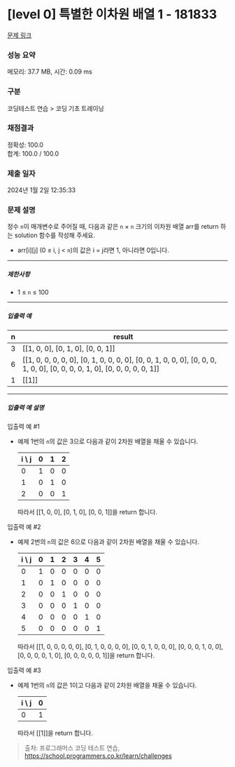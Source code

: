 # [level 0] 특별한 이차원 배열 1 - 181833 

[문제 링크](https://school.programmers.co.kr/learn/courses/30/lessons/181833) 

### 성능 요약

메모리: 37.7 MB, 시간: 0.09 ms

### 구분

코딩테스트 연습 > 코딩 기초 트레이닝

### 채점결과

정확성: 100.0<br/>합계: 100.0 / 100.0

### 제출 일자

2024년 1월 2일 12:35:33

### 문제 설명

<p>정수 <code>n</code>이 매개변수로 주어질 때, 다음과 같은 <code>n</code> × <code>n</code> 크기의 이차원 배열 arr를 return 하는 solution 함수를 작성해 주세요.</p>

<ul>
<li>arr[i][j] (0 ≤ i, j &lt; <code>n</code>)의 값은 i = j라면 1, 아니라면 0입니다.</li>
</ul>

<hr>

<h5>제한사항</h5>

<ul>
<li>1 ≤ <code>n</code> ≤ 100</li>
</ul>

<hr>

<h5>입출력 예</h5>
<table class="table">
        <thead><tr>
<th>n</th>
<th>result</th>
</tr>
</thead>
        <tbody><tr>
<td>3</td>
<td>[[1, 0, 0], [0, 1, 0], [0, 0, 1]]</td>
</tr>
<tr>
<td>6</td>
<td>[[1, 0, 0, 0, 0, 0], [0, 1, 0, 0, 0, 0], [0, 0, 1, 0, 0, 0], [0, 0, 0, 1, 0, 0], [0, 0, 0, 0, 1, 0], [0, 0, 0, 0, 0, 1]]</td>
</tr>
<tr>
<td>1</td>
<td>[[1]]</td>
</tr>
</tbody>
      </table>
<hr>

<h5>입출력 예 설명</h5>

<p>입출력 예 #1</p>

<ul>
<li><p>예제 1번의 <code>n</code>의 값은 3으로 다음과 같이 2차원 배열을 채울 수 있습니다.</p>
<table class="table">
        <thead><tr>
<th>i \ j</th>
<th>0</th>
<th>1</th>
<th>2</th>
</tr>
</thead>
        <tbody><tr>
<td>0</td>
<td>1</td>
<td>0</td>
<td>0</td>
</tr>
<tr>
<td>1</td>
<td>0</td>
<td>1</td>
<td>0</td>
</tr>
<tr>
<td>2</td>
<td>0</td>
<td>0</td>
<td>1</td>
</tr>
</tbody>
      </table>
<p>따라서 [[1, 0, 0], [0, 1, 0], [0, 0, 1]]을 return 합니다.</p></li>
</ul>

<p>입출력 예 #2</p>

<ul>
<li><p>예제 2번의 <code>n</code>의 값은 6으로 다음과 같이 2차원 배열을 채울 수 있습니다.</p>
<table class="table">
        <thead><tr>
<th>i \ j</th>
<th>0</th>
<th>1</th>
<th>2</th>
<th>3</th>
<th>4</th>
<th>5</th>
</tr>
</thead>
        <tbody><tr>
<td>0</td>
<td>1</td>
<td>0</td>
<td>0</td>
<td>0</td>
<td>0</td>
<td>0</td>
</tr>
<tr>
<td>1</td>
<td>0</td>
<td>1</td>
<td>0</td>
<td>0</td>
<td>0</td>
<td>0</td>
</tr>
<tr>
<td>2</td>
<td>0</td>
<td>0</td>
<td>1</td>
<td>0</td>
<td>0</td>
<td>0</td>
</tr>
<tr>
<td>3</td>
<td>0</td>
<td>0</td>
<td>0</td>
<td>1</td>
<td>0</td>
<td>0</td>
</tr>
<tr>
<td>4</td>
<td>0</td>
<td>0</td>
<td>0</td>
<td>0</td>
<td>1</td>
<td>0</td>
</tr>
<tr>
<td>5</td>
<td>0</td>
<td>0</td>
<td>0</td>
<td>0</td>
<td>0</td>
<td>1</td>
</tr>
</tbody>
      </table>
<p>따라서 [[1, 0, 0, 0, 0, 0], [0, 1, 0, 0, 0, 0], [0, 0, 1, 0, 0, 0], [0, 0, 0, 1, 0, 0], [0, 0, 0, 0, 1, 0], [0, 0, 0, 0, 0, 1]]을 return 합니다.</p></li>
</ul>

<p>입출력 예 #3</p>

<ul>
<li><p>예제 1번의 <code>n</code>의 값은 1이고 다음과 같이 2차원 배열을 채울 수 있습니다.</p>
<table class="table">
        <thead><tr>
<th>i \ j</th>
<th>0</th>
</tr>
</thead>
        <tbody><tr>
<td>0</td>
<td>1</td>
</tr>
</tbody>
      </table>
<p>따라서 [[1]]을 return 합니다.</p></li>
</ul>


> 출처: 프로그래머스 코딩 테스트 연습, https://school.programmers.co.kr/learn/challenges
